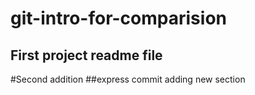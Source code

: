 # git-intro-for-comparision 
## First project readme file

#Second addition 
##express commit adding new section